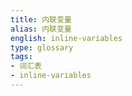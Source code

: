 ```yaml
---
title: 内联变量
alias: 内联变量
english: inline-variables
type: glossary
tags:
- 词汇表
- inline-variables
---
```

